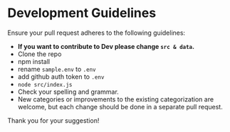 # Development Guidelines

Ensure your pull request adheres to the following guidelines:

- **If you want to contribute to Dev please change `src & data`.**
- Clone the repo
- npm install
- rename `sample.env` to `.env`
- add github auth token to `.env`
- `node src/index.js`
- Check your spelling and grammar.
- New categories or improvements to the existing categorization are welcome, but each change should be done in a separate pull request.

Thank you for your suggestion!
